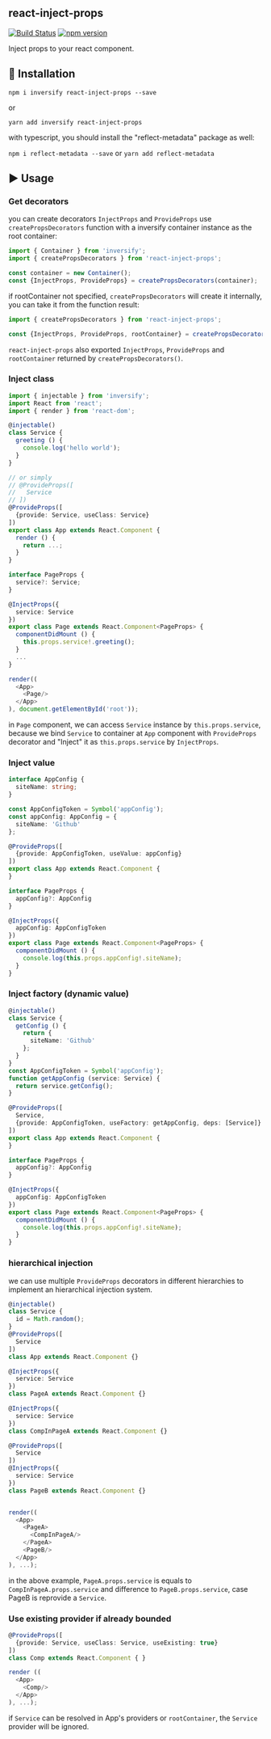 react-inject-props
----

[![Build Status](https://travis-ci.org/awaw00/react-inject-props.svg?branch=master)](https://travis-ci.org/awaw00/react-inject-props)
[![npm version](https://badge.fury.io/js/react-inject-props.svg)](https://badge.fury.io/js/react-inject-props)

Inject props to your react component.

## 💾 Installation

`npm i inversify react-inject-props --save`

or

`yarn add inversify react-inject-props`

with typescript, you should install the "reflect-metadata" package as well:

`npm i reflect-metadata --save` or `yarn add reflect-metadata`

## ▶ Usage

### Get decorators
you can create decorators `InjectProps` and `ProvideProps` use `createPropsDecorators` function with a inversify container instance as the root container:

```typescript
import { Container } from 'inversify';
import { createPropsDecorators } from 'react-inject-props';

const container = new Container();
const {InjectProps, ProvideProps} = createPropsDecorators(container);
```

if rootContainer not specified, `createPropsDecorators` will create it internally, you can take it from the function result:

```typescript
import { createPropsDecorators } from 'react-inject-props';

const {InjectProps, ProvideProps, rootContainer} = createPropsDecorators();
```

`react-inject-props` also exported `InjectProps`, `ProvideProps` and `rootContainer` returned by `createPropsDecorators()`.

### Inject class

```typescript
import { injectable } from 'inversify';
import React from 'react';
import { render } from 'react-dom';

@injectable()
class Service {
  greeting () {
    console.log('hello world');
  }
}

// or simply
// @ProvideProps([
//   Service
// ])
@ProvideProps([
  {provide: Service, useClass: Service}
])
export class App extends React.Component {
  render () {
    return ...;
  }
}

interface PageProps {
  service?: Service;
}

@InjectProps({
  service: Service
})
export class Page extends React.Component<PageProps> {
  componentDidMount () {
    this.props.service!.greeting();
  }
  ...
}

render((
  <App>
    <Page/>
  </App>
), document.getElementById('root'));
```

in `Page` component, we can access `Service` instance by `this.props.service`, because we bind `Service` to container at `App` component with `ProvideProps` decorator and "Inject" it as `this.props.service` by `InjectProps`.

### Inject value

```typescript
interface AppConfig {
  siteName: string;
}

const AppConfigToken = Symbol('appConfig');
const appConfig: AppConfig = {
  siteName: 'Github'
};

@ProvideProps([
  {provide: AppConfigToken, useValue: appConfig}
])
export class App extends React.Component {
}

interface PageProps {
  appConfig?: AppConfig
}

@InjectProps({
  appConfig: AppConfigToken
})
export class Page extends React.Component<PageProps> {
  componentDidMount () {
    console.log(this.props.appConfig!.siteName);
  }
}
```

### Inject factory (dynamic value)

```typescript
@injectable()
class Service {
  getConfig () {
    return {
      siteName: 'Github'
    };
  }
}
const AppConfigToken = Symbol('appConfig');
function getAppConfig (service: Service) {
  return service.getConfig();
}

@ProvideProps([
  Service,
  {provide: AppConfigToken, useFactory: getAppConfig, deps: [Service]}
])
export class App extends React.Component {
}

interface PageProps {
  appConfig?: AppConfig
}

@InjectProps({
  appConfig: AppConfigToken
})
export class Page extends React.Component<PageProps> {
  componentDidMount () {
    console.log(this.props.appConfig!.siteName);
  }
}
```

### hierarchical injection

we can use multiple `ProvideProps` decorators in different hierarchies to implement an hierarchical injection system.

```typescript
@injectable()
class Service {
  id = Math.random();
}
@ProvideProps([
  Service
])
class App extends React.Component {}

@InjectProps({
  service: Service
})
class PageA extends React.Component {}

@InjectProps({
  service: Service
})
class CompInPageA extends React.Component {}

@ProvideProps([
  Service
])
@InjectProps({
  service: Service
})
class PageB extends React.Component {}


render((
  <App>
    <PageA>
      <CompInPageA/>
    </PageA>
    <PageB/>
  </App>
), ...);
```

in the above example, `PageA.props.service` is equals to `CompInPageA.props.service` and difference to `PageB.props.service`, case PageB is reprovide a `Service`.

### Use existing provider if already bounded

```typescript
@ProvideProps([
  {provide: Service, useClass: Service, useExisting: true}
])
class Comp extends React.Component { }

render ((
  <App>
    <Comp/>
  </App>
), ...);
```

if `Service` can be resolved in App's providers or `rootContainer`, the `Service` provider will be ignored.
